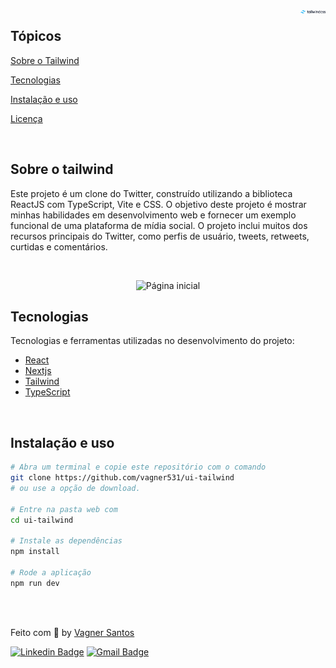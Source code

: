 <img align="right" src="src/assets/tailwind.png" width="40px" alt="twitter">

## Tópicos 

[Sobre o Tailwind](#sobre-o-tailwind)

[Tecnologias](#tecnologias)

[Instalação e uso](#instalação-e-uso)

[Licença](#licença)

<br>

## Sobre o tailwind

Este projeto é um clone do Twitter, construído utilizando a biblioteca ReactJS com TypeScript, Vite e CSS. O objetivo deste projeto é mostrar minhas habilidades em desenvolvimento web e fornecer um exemplo funcional de uma plataforma de mídia social. O projeto inclui muitos dos recursos principais do Twitter, como perfis de usuário, tweets, retweets, curtidas e comentários.

<br>

<p align="center">
   <img src="https://user-images.githubusercontent.com/36738524/228669837-1239dc12-e551-4f5c-b6c2-8a1176d1eead.png" alt="Página inicial">
</p>

## Tecnologias

Tecnologias e ferramentas utilizadas no desenvolvimento do projeto:

- [React](https://reactjs.org/)
- [Nextjs](https://nextjs.org/)
- [Tailwind](https://tailwindcss.com/)
- [TypeScript](https://www.typescriptlang.org/)

<br>

## Instalação e uso

```bash
# Abra um terminal e copie este repositório com o comando
git clone https://github.com/vagner531/ui-tailwind
# ou use a opção de download.

# Entre na pasta web com 
cd ui-tailwind

# Instale as dependências
npm install

# Rode a aplicação
npm run dev
```

<br>


<br>


Feito com :blue_heart: by [Vagner Santos](https://github.com/vagner531)

[![Linkedin Badge](https://img.shields.io/badge/-Vagner%20Santos-0d99ff?style=flat-square&logo=Linkedin&logoColor=white&link=https://www.linkedin.com/in/vagnersantosnascimento/)](https://www.linkedin.com/in/vagnersantosnascimento/) 
[![Gmail Badge](https://img.shields.io/badge/-vagnerndsantos@gmail.com-0d99ff?style=flat-square&logo=Gmail&logoColor=white&link=mailto:vganerndsantos@gmail.com)](mailto:vagnerndsantos@gmail.com)